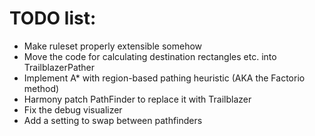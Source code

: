 # TODO list:

- Make ruleset properly extensible somehow
- Move the code for calculating destination rectangles etc. into TrailblazerPather
- Implement A* with region-based pathing heuristic (AKA the Factorio method)
- Harmony patch PathFinder to replace it with Trailblazer
- Fix the debug visualizer
- Add a setting to swap between pathfinders
